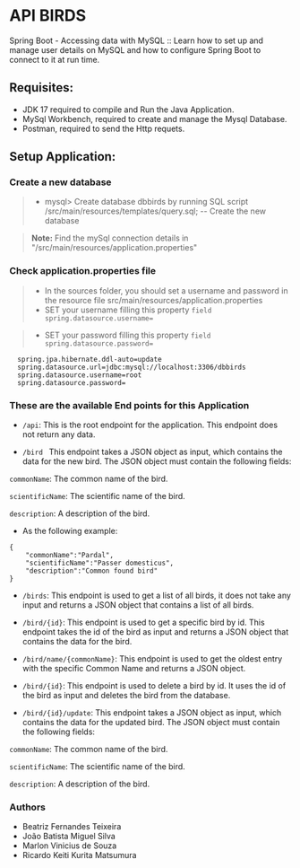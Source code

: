 # API BIRDS

Spring Boot - Accessing data with MySQL :: Learn how to set up and manage user details on MySQL and how to configure Spring Boot to connect to it at run time.

## **Requisites:**
- JDK 17 required to compile and Run the Java Application.
- MySql Workbench, required to create and manage the Mysql Database.
- Postman, required to send the Http requets. 

## **Setup Application:**

### Create a new database

>- mysql> Create database dbbirds by running SQL script /src/main/resources/templates/query.sql; -- Create the new database

> **Note:** Find the mySql connection details in "/src/main/resources/application.properties"

### Check application.properties file

>- In the sources folder, you should set a username and password in the resource file src/main/resources/application.properties
>- SET your username filling this property
	 ``` field spring.datasource.username= ```

>- SET your password filling this property
	``` field spring.datasource.password= ```
```
  spring.jpa.hibernate.ddl-auto=update
  spring.datasource.url=jdbc:mysql://localhost:3306/dbbirds
  spring.datasource.username=root
  spring.datasource.password=
```

### These are the available End points for this Application

- `/api`: This is the root endpoint for the application. This endpoint does not return any data.

- `/bird ` This endpoint takes a JSON object as input, which contains the data for the new bird. The JSON object must contain the following fields:

`commonName`: The common name of the bird.

`scientificName`: The scientific name of the bird.

`description`: A description of the bird.
- As the following example:
```
{
    "commonName":"Pardal",
    "scientificName":"Passer domesticus",
    "description":"Common found bird"
}
```
- `/birds`: This endpoint is used to get a list of all birds, it does not take any input and returns a JSON object that contains a list of all birds.

- `/bird/{id}`: This endpoint is used to get a specific bird by id. This endpoint takes the id of the bird as input and returns a JSON object that contains the data for the bird.

- `/bird/name/{commonName}`: This endpoint is used to get the oldest entry with the specific Common Name and returns a JSON object.

- `/bird/{id}`: This endpoint is used to delete a bird by id. It uses the id of the bird as input and deletes the bird from the database.

- `/bird/{id}/update`: This endpoint takes a JSON object as input, which contains the data for the updated bird. The JSON object must contain the following fields:

`commonName`: The common name of the bird.

`scientificName`: The scientific name of the bird.

`description`: A description of the bird.


### Authors
- Beatriz Fernandes Teixeira
- João Batista Miguel Silva
- Marlon Vinicius de Souza
- Ricardo Keiti Kurita Matsumura
